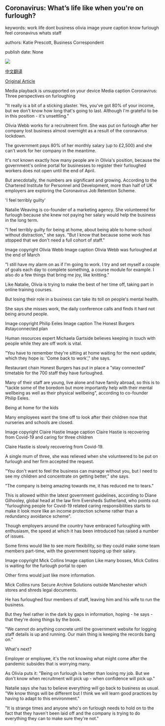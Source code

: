 ## Coronavirus: What’s life like when you're on furlough?

keywords: work life dont business olivia image youre caption know furlough feel coronavirus whats staff

authors: Katie Prescott, Business Correspondent

publish date: None

![](https://ichef.bbci.co.uk/images/ic/1024x576/p088w5p3.jpg)

[中文翻译](Coronavirus%3A%20What%E2%80%99s%20life%20like%20when%20you%27re%20on%20furlough%3F_zh.md)

[Original Article](https://www.bbc.com/news/business-52169825)

Media playback is unsupported on your device Media caption Coronavirus: Three perspectives on furloughing

"It really is a bit of a sticking plaster. Yes, you've got 80% of your income, but we don't know how long that's going to last. Although I'm grateful to be in this position - it's unsettling."

Olivia Webb works for a recruitment firm. She was put on furlough after her company lost business almost overnight as a result of the coronavirus lockdown.

The government pays 80% of her monthly salary (up to £2,500) and she can't work for her company in the meantime.

It's not known exactly how many people are in Olivia's position, because the government's online portal for businesses to register their furloughed workers does not open until the end of April.

But anecdotally, the numbers are significant and growing. According to the Chartered Institute for Personnel and Development, more than half of UK employers are exploring the Coronavirus Job Retention Scheme.

'I feel terribly guilty'

Natalie Weaving is co-founder of a marketing agency. She volunteered for furlough because she knew not paying her salary would help the business in the long term.

"I feel terribly guilty for being at home, about being able to home-school without distraction," she says. "But I know that because some work has stopped that we don't need a full cohort of staff."

Image copyright Olivia Webb Image caption Olivia Webb was furloughed at the end of March

"I still have my alarm on as if I'm going to work. I try and set myself a couple of goals each day to complete something, a course module for example. I also do a few things that bring me joy, like knitting."

Like Natalie, Olivia is trying to make the best of her time off, taking part in online training courses.

But losing their role in a business can take its toll on people's mental health.

She says she misses work, the daily conference calls and finds it hard not being around people.

Image copyright Philip Eeles Image caption The Honest Burgers \#stayconnected plan

Human resources expert Michaela Gartside believes keeping in touch with people while they are off work is vital.

"You have to remember they're sitting at home waiting for the next update, which they hope is: 'Come back to work'," she says.

Restaurant chain Honest Burgers has put in place a "stay connected" timetable for the 700 staff they have furloughed.

Many of their staff are young, live alone and have family abroad, so this is to "tackle some of the boredom but more importantly help with their mental wellbeing as well as their physical wellbeing", according to co-founder Philip Eeles.

Being at home for the kids

Many employees want the time off to look after their children now that nurseries and schools are closed.

Image copyright Claire Hastie Image caption Claire Hastie is recovering from Covid-19 and caring for three children

Claire Hastie is slowly recovering from Covid-19.

A single mum of three, she was relieved when she volunteered to be put on furlough and her firm accepted the request.

"You don't want to feel the business can manage without you, but I need to see my children and concentrate on getting better," she says.

"The company is being amazing towards me, it has reduced me to tears."

This is allowed within the latest government guidelines, according to Diane Gilhooley, global head at the law firm Eversheds Sutherland, who points out "furloughing people for Covid-19 related caring responsibilities starts to make it look more like an income protection scheme rather than a redundancy avoidance scheme".

Though employers around the country have embraced furloughing with enthusiasm, the speed at which it has been introduced has raised a number of issues.

Some firms would like to see more flexibility, so they could make some team members part-time, with the government topping up their salary.

Image copyright Mick Collins Image caption Like many bosses, Mick Collins is waiting for the furlough portal to open

Other firms would just like more information.

Mick Collins runs Secure Archive Solutions outside Manchester which stores and shreds legal documents.

He has furloughed four members of staff, leaving him and his wife to run the business.

But they feel rather in the dark by gaps in information, hoping - he says - that they're doing things by the book.

"We cannot do anything concrete until the government website for logging staff details is up and running. Our main thing is keeping the records bang on."

What's next?

Employer or employee, it's the not knowing what might come after the pandemic subsides that is worrying many.

As Olivia puts it: "Being on furlough is better than losing my job. But we don't know when recruitment will pick up - when confidence will pick up."

Natalie says she has to believe everything will go back to business as usual. "We know things will be different but I think we will learn good practices by having to adapt to this environment."

"It is strange times and anyone who's on furlough needs to hold on to the fact that they haven't been laid off and the company is trying to do everything they can to make sure they're not."